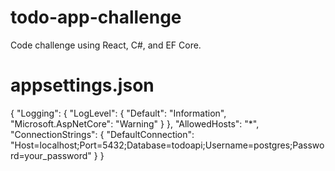 # todo-app-challenge
Code challenge using React, C#, and EF Core.

# appsettings.json
{
  "Logging": {
    "LogLevel": {
      "Default": "Information",
      "Microsoft.AspNetCore": "Warning"
    }
  },
  "AllowedHosts": "*",
  "ConnectionStrings": {
    "DefaultConnection": "Host=localhost;Port=5432;Database=todoapi;Username=postgres;Password=your_password"
  }
}
